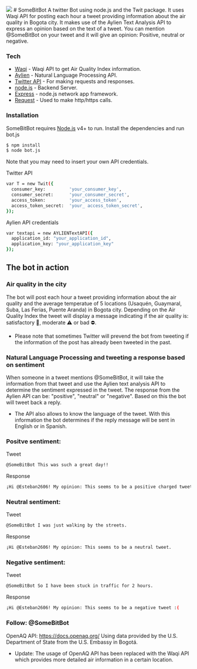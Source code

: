 <img src="https://img.shields.io/badge/created-October%202017-80aaff.svg">
# SomeBitBot
A twitter Bot using node.js and the Twit package.
It uses Waqi API for posting each hour a tweet providing information about the air quality in Bogota city. 
It makes use of the Aylien Text Analysis API to express an opinion based on the text of a tweet.
You can mention @SomeBitBot on your tweet and it will give an opinion: Positive, neutral or negative.

 
### Tech
* [Waqi] - Waqi API to get Air Quality Index information.
* [Aylien] - Natural Language Processing API.
* [Twitter API] - For making requests and responses. 
* [node.js] - Backend Server.
* [Express] - node.js network app framework.
* [Request] - Used to make http/https calls.

 
### Installation

SomeBitBot requires [Node.js](https://nodejs.org/) v4+ to run.
Install the dependencies and run bot.js

```sh
$ npm install 
$ node bot.js
``` 
Note that you may need to insert your own API credentials.

Twitter API
```sh
var T = new Twit({
  consumer_key:         'your_consumer_key',
  consumer_secret:      'your_consumer_secret',
  access_token:         'your_access_token',
  access_token_secret:  'your_ access_token_secret',
});
``` 
Aylien API credentials
```sh
var textapi = new AYLIENTextAPI({
  application_id: "your_application_id",
  application_key: "your_application_key"
});
``` 


## The bot in action
### Air quality in the city
The bot will post each hour a tweet providing information about the air quality and the average temperatue of 5 locations (Usaquén, Guaymaral, Suba, Las Ferias, Puente Aranda) in Bogota city. Depending on the Air Quality Index the tweet will display a message indicating if the air quality is: satisfactory 🍃, moderate ⚠️ or bad ⛔️. 
* Please note that sometimes Twitter will prevend the bot from tweeting if the information of the post has already been tweeted in the past. 

### Natural Language Processing and tweeting a response based on sentiment
When someone in a tweet mentions @SomeBitBot, it will take the information from that tweet and use the Aylien text analysis API to determine the sentiment expressed in the tweet. The response from the Aylien API can be: "positive", "neutral" or "negative". Based on this the bot will tweet back a reply.
* The API also allows to know the language of the tweet. With this information the bot determines if the reply message will be sent in English or in Spanish.

### Positve sentiment:
Tweet
```sh
@SomeBitBot This was such a great day!!
``` 
Response
```sh
¡Hi @Esteban2606! My opinion: This seems to be a positive charged tweet :)
``` 
### Neutral sentiment:
Tweet
```sh
@SomeBitBot I was just walking by the streets.
``` 
Response
```sh
¡Hi @Esteban2606! My opinion: This seems to be a neutral tweet.
``` 
### Negative sentiment:
Tweet
```sh
@SomeBitBot So I have been stuck in traffic for 2 hours.
``` 
Response
```sh
¡Hi @Esteban2606! My opinion: This seems to be a negative tweet :(
``` 
 
### Follow: @SomeBitBot

OpenAQ API: https://docs.openaq.org/ Using data provided by the U.S. Department of State from the U.S. Embassy in Bogotá.
* Update: The usage of OpenAQ API has been replaced with the Waqi API which provides more detailed air information in a certain location.


[node.js]: <http://nodejs.org>
[Twitter API]: <https://developer.twitter.com/>
[jQuery]: <http://jquery.com>
[express]: <http://expressjs.com>
[socket.io]: <https://socket.io>
[request]: <https://github.com/request/request>
[Aylien]: <https://aylien.com/text-api/>
[Waqi]:<https://waqi.info>

